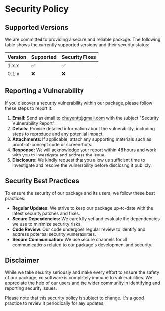 # Security Policy

## Supported Versions

We are committed to providing a secure and reliable package. The following table shows the currently supported versions and their security status:

| Version   | Supported | Security Fixes |
| --------- | --------- | -------------- |
| 1.x.x     | ✅        | ✅             |
| 0.1.x     | ❌        | ❌             |

## Reporting a Vulnerability

If you discover a security vulnerability within our package, please follow these steps to report it:

1. **Email:** Send an email to [chuyentt@gmail.com](mailto:chuyentt@gmail.com) with the subject "Security Vulnerability Report".
2. **Details:** Provide detailed information about the vulnerability, including steps to reproduce and any potential impact.
3. **Attachments:** If applicable, attach any supporting materials such as proof-of-concept code or screenshots.
4. **Response:** We will acknowledge your report within 48 hours and work with you to investigate and address the issue.
5. **Disclosure:** We kindly request that you allow us sufficient time to investigate and resolve the vulnerability before disclosing it publicly.

## Security Best Practices

To ensure the security of our package and its users, we follow these best practices:

- **Regular Updates:** We strive to keep our package up-to-date with the latest security patches and fixes.
- **Secure Dependencies:** We carefully vet and evaluate the dependencies we use to minimize security risks.
- **Code Review:** Our code undergoes regular review to identify and address potential security vulnerabilities.
- **Secure Communication:** We use secure channels for all communications related to our package's development and security.

## Disclaimer

While we take security seriously and make every effort to ensure the safety of our package, no software is completely immune to vulnerabilities. We appreciate the help of our users and the wider community in identifying and reporting security issues.

Please note that this security policy is subject to change. It's a good practice to review it periodically for any updates.
